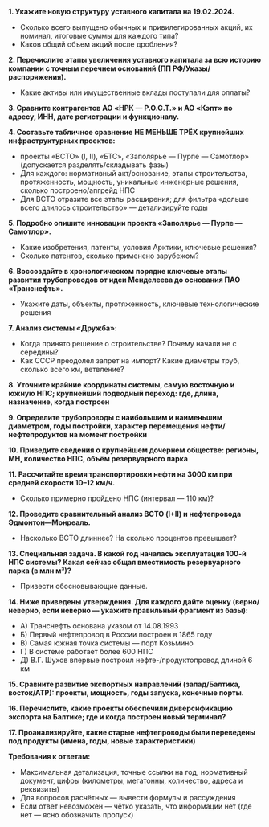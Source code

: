 **1. Укажите новую структуру уставного капитала на 19.02.2024.**
- Сколько всего выпущено обычных и привилегированных акций, их номинал, итоговые суммы для каждого типа?
- Каков общий объем акций после дробления?

**2. Перечислите этапы увеличения уставного капитала за всю историю компании с точным перечнем оснований (ПП РФ/Указы/распоряжения).**
- Какие активы или имущественные вклады поступали для оплаты?

**3. Сравните контрагентов АО «НРК — Р.О.С.Т.» и АО «Кэпт» по адресу, ИНН, дате регистрации и функционалу.**

**4. Составьте табличное сравнение НЕ МЕНЬШЕ ТРЁХ крупнейших инфраструктурных проектов:**
- проекты «ВСТО» (I, II), «БТС», «Заполярье — Пурпе — Самотлор» (допускается разделять/складывать фазы)
- Для каждого: нормативный акт/основание, этапы строительства, протяженность, мощность, уникальные инженерные решения, сколько построено/апгрейд НПС
- Для ВСТО отразите все этапы расширения; для фильтра «дольше всего длилось строительство» — детализируйте годы

**5. Подробно опишите инновации проекта «Заполярье — Пурпе — Самотлор».**
- Какие изобретения, патенты, условия Арктики, ключевые решения?
- Сколько патентов, сколько применено зарубежом?

**6. Воссоздайте в хронологическом порядке ключевые этапы развития трубопроводов от идеи Менделеева до основания ПАО «Транснефть».**
- Укажите даты, объекты, протяженность, ключевые технологические решения

**7. Анализ системы «Дружба»:**
- Когда принято решение о строительстве? Почему начали не с середины?
- Как СССР преодолел запрет на импорт? Какие диаметры труб, сколько всего км, ветвление?

**8. Уточните крайние координаты системы, самую восточную и южную НПС; крупнейший подводный переход: где, длина, назначение, когда построен**

**9. Определите трубопроводы с наибольшим и наименьшим диаметром, годы постройки, характер перемещения нефти/нефтепродуктов на момент постройки**

**10. Приведите сведения о крупнейшем дочернем обществе: регионы, МН, количество НПС, объём резервуарного парка**

**11. Рассчитайте время транспортировки нефти на 3000 км при средней скорости 10–12 км/ч.**
- Сколько примерно пройдено НПС (интервал — 110 км)?

**12. Проведите сравнительный анализ ВСТО (I+II) и нефтепровода Эдмонтон—Монреаль.**
- Насколько ВСТО длиннее? На сколько процентов превышает?

**13. Специальная задача. В какой год началась эксплуатация 100-й НПС системы? Какая сейчас общая вместимость резервуарного парка (в млн м³)?**
- Привести обосновывающие данные.

**14. Ниже приведены утверждения. Для каждого дайте оценку (верно/неверно, если неверно — укажите правильный фрагмент из базы):**
- А) Транснефть основана указом от 14.08.1993
- Б) Первый нефтепровод в России построен в 1865 году
- В) Самая южная точка системы — порт Козьмино
- Г) В системе работает более 600 НПС
- Д) В.Г. Шухов впервые построил нефте-/продуктопровод длиной 6 км

**15. Сравните развитие экспортных направлений (запад/Балтика, восток/АТР): проекты, мощность, годы запуска, конечные порты.**

**16. Перечислите, какие проекты обеспечили диверсификацию экспорта на Балтике; где и когда построен новый терминал?**

**17. Проанализируйте, какие старые нефтепроводы были переведены под продукты (имена, годы, новые характеристики)**

**Требования к ответам:**
- Максимальная детализация, точные ссылки на год, нормативный документ, цифры (километры, мегатонны, количество, адреса и реквизиты)
- Для вопросов расчётных — вывести формулы и рассуждения
- Если ответ невозможен — чётко указать, что информации нет (где нет — ясно обозначить пропуск)